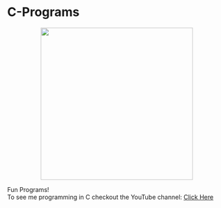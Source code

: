 C-Programs
==========
<p align="center">
  <img src="https://static1.squarespace.com/static/505498e6e4b0088c255f1bd8/515ea474e4b054dae403aa5e/515ea476e4b069d3c5023ad7/1365156983284/Course_image.jpg" width="350"/>
</p>
Fun Programs! <br>
To see me programming in C checkout the YouTube channel: <a target="_blank" href="https://www.youtube.com/channel/UCbmb5IoBtHZTpYZCDBOC1CA">Click Here</a>
